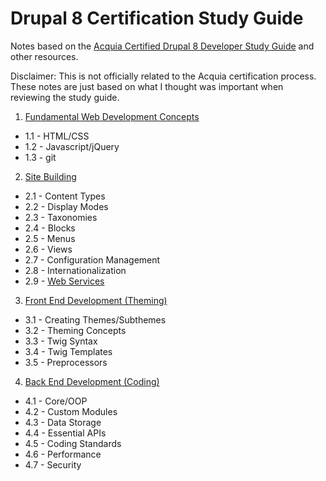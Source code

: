 # Drupal 8 Certification Study Guide

Notes based on the [Acquia Certified Drupal 8 Developer Study Guide](https://acquia-academy.gitbooks.io/study-guide-acquia-certified-drupal-8-developer/content/study-guide.html) and other resources.

Disclaimer: This is not officially related to the Acquia certification process. These notes are just based on what I thought was important when reviewing the study guide.

1. [Fundamental Web Development Concepts](1-fundamentals)
  - 1.1 - HTML/CSS
  - 1.2 - Javascript/jQuery
  - 1.3 - git

2. [Site Building](2-site-building)
  - 2.1 - Content Types
  - 2.2 - Display Modes
  - 2.3 - Taxonomies
  - 2.4 - Blocks
  - 2.5 - Menus
  - 2.6 - Views
  - 2.7 - Configuration Management
  - 2.8 - Internationalization
  - 2.9 - [Web Services](2-site-building/2.9-web-services.md)

3. [Front End Development (Theming)](3-front-end-development)
  - 3.1 - Creating Themes/Subthemes
  - 3.2 - Theming Concepts
  - 3.3 - Twig Syntax
  - 3.4 - Twig Templates
  - 3.5 - Preprocessors

4. [Back End Development (Coding)](4-back-end-development)
  - 4.1 - Core/OOP
  - 4.2 - Custom Modules
  - 4.3 - Data Storage
  - 4.4 - Essential APIs
  - 4.5 - Coding Standards
  - 4.6 - Performance
  - 4.7 - Security
